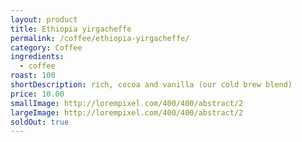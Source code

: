 ```yaml
---
layout: product
title: Ethiopia yirgacheffe
permalink: /coffee/ethiopia-yirgacheffe/
category: Coffee
ingredients:
  - coffee
roast: 100
shortDescription: rich, cocoa and vanilla (our cold brew blend)
price: 10.00
smallImage: http://lorempixel.com/400/400/abstract/2
largeImage: http://lorempixel.com/400/400/abstract/2
soldOut: true
---  
```

